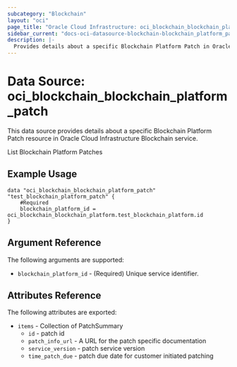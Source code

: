 ```yaml
---
subcategory: "Blockchain"
layout: "oci"
page_title: "Oracle Cloud Infrastructure: oci_blockchain_blockchain_platform_patch"
sidebar_current: "docs-oci-datasource-blockchain-blockchain_platform_patch"
description: |-
  Provides details about a specific Blockchain Platform Patch in Oracle Cloud Infrastructure Blockchain service
---
```


# Data Source: oci_blockchain_blockchain_platform_patch
This data source provides details about a specific Blockchain Platform Patch resource in Oracle Cloud Infrastructure Blockchain service.

List Blockchain Platform Patches

## Example Usage

```hcl
data "oci_blockchain_blockchain_platform_patch" "test_blockchain_platform_patch" {
	#Required
	blockchain_platform_id = oci_blockchain_blockchain_platform.test_blockchain_platform.id
}
```

## Argument Reference

The following arguments are supported:

* `blockchain_platform_id` - (Required) Unique service identifier.


## Attributes Reference

The following attributes are exported:

* `items` - Collection of PatchSummary
	* `id` - patch id
	* `patch_info_url` - A URL for the patch specific documentation
	* `service_version` - patch service version
	* `time_patch_due` - patch due date for customer initiated patching

